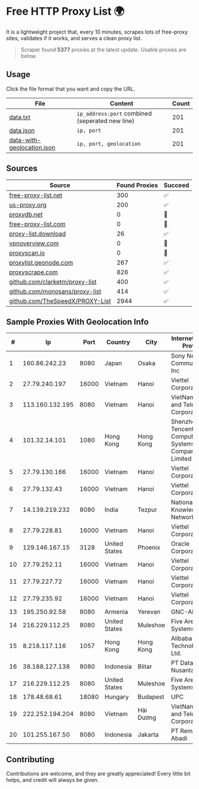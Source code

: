 
# Free HTTP Proxy List 🌍

It is a lightweight project that, every 10 minutes, scrapes lots of free-proxy sites, validates if it works, and serves a clean proxy list.


> Scraper found **5377** proxies at the latest update. Usable proxies are below.

## Usage

Click the file format that you want and copy the URL.


|File|Content|Count|
|----|-------|-----|
|[data.txt](https://raw.githubusercontent.com/themiralay/Proxy-List-World/master/data.txt)|`ip_address:port` combined (seperated new line)|201|
|[data.json](https://raw.githubusercontent.com/themiralay/Proxy-List-World/master/data.json)|`ip, port`|201|
|[data-with-geolocation.json](https://raw.githubusercontent.com/themiralay/Proxy-List-World/master/data-with-geolocation.json)|`ip, port, geolocation`|201|

## Sources

|Source|Found Proxies|Succeed|
|------|-------------|-------|
|[free-proxy-list.net](https://free-proxy-list.net)|300|✅|
|[us-proxy.org](https://www.us-proxy.org)|200|✅|
|[proxydb.net](http://proxydb.net)|0|🚫|
|[free-proxy-list.com](https://free-proxy-list.com/?page=&port=&type%5B%5D=http&type%5B%5D=https&up_time=0&search=Search)|0|🚫|
|[proxy-list.download](https://www.proxy-list.download/HTTP)|26|✅|
|[vpnoverview.com](https://vpnoverview.com/privacy/anonymous-browsing/free-proxy-servers)|0|🚫|
|[proxyscan.io](https://www.proxyscan.io)|0|🚫|
|[proxylist.geonode.com](https://proxylist.geonode.com/api/proxy-list?limit=300&page=1&sort_by=lastChecked&sort_type=desc&protocols=http,https)|267|✅|
|[proxyscrape.com](https://api.proxyscrape.com/v2/?request=displayproxies&protocol=http&timeout=10000&country=all&ssl=all&anonymity=all)|826|✅|
|[github.com/clarketm/proxy-list](https://raw.githubusercontent.com/clarketm/proxy-list/master/proxy-list-raw.txt)|400|✅|
|[github.com/monosans/proxy-list](https://raw.githubusercontent.com/monosans/proxy-list/main/proxies/http.txt)|414|✅|
|[github.com/TheSpeedX/PROXY-List](https://raw.githubusercontent.com/TheSpeedX/PROXY-List/master/http.txt)|2944|✅|


## Sample Proxies With Geolocation Info

|#|Ip|Port|Country|City|Internet Service Provider|
|-|--|----|-------|----|-------------------------|
|1|160.86.242.23|8080|Japan|Osaka|Sony Network Communications Inc|
|2|27.79.240.197|16000|Vietnam|Hanoi|Viettel Corporation|
|3|113.160.132.195|8080|Vietnam|Hanoi|VietNam Post and Telecom Corporation|
|4|101.32.14.101|1080|Hong Kong|Hong Kong|Shenzhen Tencent Computer Systems Company Limited|
|5|27.79.130.166|16000|Vietnam|Hanoi|Viettel Corporation|
|6|27.79.132.43|16000|Vietnam|Hanoi|Viettel Corporation|
|7|14.139.219.232|8080|India|Tezpur|National Knowledge Network|
|8|27.79.228.81|16000|Vietnam|Hanoi|Viettel Corporation|
|9|129.146.167.15|3128|United States|Phoenix|Oracle Corporation|
|10|27.79.252.11|16000|Vietnam|Hanoi|Viettel Corporation|
|11|27.79.227.72|16000|Vietnam|Hanoi|Viettel Corporation|
|12|27.79.235.92|16000|Vietnam|Hanoi|Viettel Corporation|
|13|195.250.92.58|8080|Armenia|Yerevan|GNC-Alfa CJSC|
|14|216.229.112.25|8080|United States|Muleshoe|Five Area Systems, LLC|
|15|8.218.117.116|1057|Hong Kong|Hong Kong|Alibaba (US) Technology Co., Ltd.|
|16|38.188.127.138|8080|Indonesia|Blitar|PT Data Buana Nusantara|
|17|216.229.112.25|8080|United States|Muleshoe|Five Area Systems, LLC|
|18|178.48.68.61|18080|Hungary|Budapest|UPC|
|19|222.252.194.204|8080|Vietnam|Hải Dương|VietNam Post and Telecom Corporation|
|20|101.255.167.50|8080|Indonesia|Jakarta|PT Remala Abadi|



## Contributing

Contributions are welcome, and they are greatly appreciated! Every
little bit helps, and credit will always be given.

